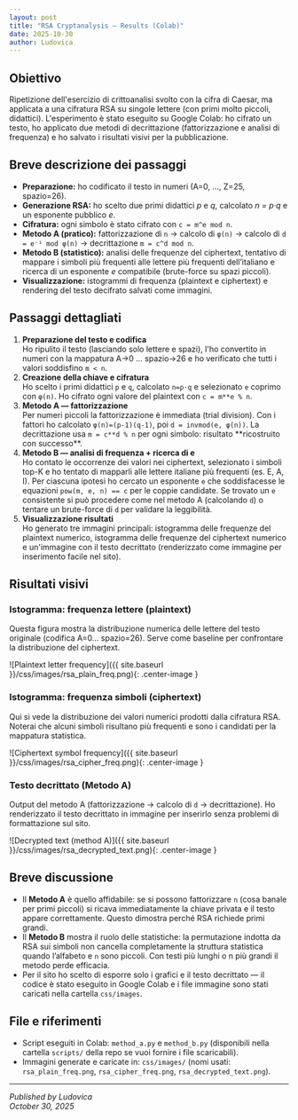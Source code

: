 ```yaml
---
layout: post
title: "RSA Cryptanalysis — Results (Colab)"
date: 2025-10-30
author: Ludovica
---
```


<h2>Obiettivo</h2>

Ripetizione dell'esercizio di crittoanalisi svolto con la cifra di Caesar, ma applicata a una cifratura RSA su singole lettere (con primi molto piccoli, didattici). L'esperimento è stato eseguito su Google Colab: ho cifrato un testo, ho applicato due metodi di decrittazione (fattorizzazione e analisi di frequenza) e ho salvato i risultati visivi per la pubblicazione.

<h2>Breve descrizione dei passaggi</h2>

<ul>
  <li><strong>Preparazione:</strong> ho codificato il testo in numeri (A=0, …, Z=25, spazio=26).</li>
  <li><strong>Generazione RSA:</strong> ho scelto due primi didattici <em>p</em> e <em>q</em>, calcolato <em>n = p·q</em> e un esponente pubblico <em>e</em>.</li>
  <li><strong>Cifratura:</strong> ogni simbolo è stato cifrato con <code>c = m^e mod n</code>.</li>
  <li><strong>Metodo A (pratico):</strong> fattorizzazione di <code>n</code> → calcolo di <code>φ(n)</code> → calcolo di <code>d = e⁻¹ mod φ(n)</code> → decrittazione <code>m = c^d mod n</code>.</li>
  <li><strong>Metodo B (statistico):</strong> analisi delle frequenze del ciphertext, tentativo di mappare i simboli più frequenti alle lettere più frequenti dell’italiano e ricerca di un esponente <em>e</em> compatibile (brute-force su spazi piccoli).</li>
  <li><strong>Visualizzazione:</strong> istogrammi di frequenza (plaintext e ciphertext) e rendering del testo decifrato salvati come immagini.</li>
</ul>

<h2>Passaggi dettagliati</h2>

<ol>
  <li>
    <strong>Preparazione del testo e codifica</strong><br>
    Ho ripulito il testo (lasciando solo lettere e spazi), l'ho convertito in numeri con la mappatura A→0 … spazio→26 e ho verificato che tutti i valori soddisfino <code>m &lt; n</code>.
  </li>

  <li>
    <strong>Creazione della chiave e cifratura</strong><br>
    Ho scelto i primi didattici <code>p</code> e <code>q</code>, calcolato <code>n=p·q</code> e selezionato <code>e</code> coprimo con <code>φ(n)</code>. Ho cifrato ogni valore del plaintext con <code>c = m**e % n</code>.
  </li>

  <li>
    <strong>Metodo A — fattorizzazione</strong><br>
    Per numeri piccoli la fattorizzazione è immediata (trial division). Con i fattori ho calcolato <code>φ(n)=(p-1)(q-1)</code>, poi <code>d = invmod(e, φ(n))</code>. La decrittazione usa <code>m = c**d % n</code> per ogni simbolo: risultato **ricostruito con successo**.
  </li>

  <li>
    <strong>Metodo B — analisi di frequenza + ricerca di e</strong><br>
    Ho contato le occorrenze dei valori nei ciphertext, selezionato i simboli top-K e ho tentato di mapparli alle lettere italiane più frequenti (es. E, A, I). Per ciascuna ipotesi ho cercato un esponente <code>e</code> che soddisfacesse le equazioni <code>pow(m, e, n) == c</code> per le coppie candidate. Se trovato un <code>e</code> consistente si può procedere come nel metodo A (calcolando <code>d</code>) o tentare un brute-force di <code>d</code> per validare la leggibilità.
  </li>

  <li>
    <strong>Visualizzazione risultati</strong><br>
    Ho generato tre immagini principali: istogramma delle frequenze del plaintext numerico, istogramma delle frequenze del ciphertext numerico e un'immagine con il testo decrittato (renderizzato come immagine per inserimento facile nel sito).
  </li>
</ol>

<h2>Risultati visivi</h2>

<h3>Istogramma: frequenza lettere (plaintext)</h3>
Questa figura mostra la distribuzione numerica delle lettere del testo originale (codifica A=0... spazio=26). Serve come baseline per confrontare la distribuzione del ciphertext.  

![Plaintext letter frequency]({{ site.baseurl }}/css/images/rsa_plain_freq.png){: .center-image }

<h3>Istogramma: frequenza simboli (ciphertext)</h3>
Qui si vede la distribuzione dei valori numerici prodotti dalla cifratura RSA. Noterai che alcuni simboli risultano più frequenti e sono i candidati per la mappatura statistica.  

![Ciphertext symbol frequency]({{ site.baseurl }}/css/images/rsa_cipher_freq.png){: .center-image }

<h3>Testo decrittato (Metodo A)</h3>
Output del metodo A (fattorizzazione → calcolo di <code>d</code> → decrittazione). Ho renderizzato il testo decrittato in immagine per inserirlo senza problemi di formattazione sul sito.  

![Decrypted text (method A)]({{ site.baseurl }}/css/images/rsa_decrypted_text.png){: .center-image }

<h2>Breve discussione</h2>

<ul>
  <li>Il <strong>Metodo A</strong> è quello affidabile: se si possono fattorizzare <code>n</code> (cosa banale per primi piccoli) si ricava immediatamente la chiave privata e il testo appare correttamente. Questo dimostra perché RSA richiede primi grandi.</li>
  <li>Il <strong>Metodo B</strong> mostra il ruolo delle statistiche: la permutazione indotta da RSA sui simboli non cancella completamente la struttura statistica quando l’alfabeto e <code>n</code> sono piccoli. Con testi più lunghi o n più grandi il metodo perde efficacia.</li>
  <li>Per il sito ho scelto di esporre solo i grafici e il testo decrittato — il codice è stato eseguito in Google Colab e i file immagine sono stati caricati nella cartella <code>css/images</code>.</li>
</ul>

<h2>File e riferimenti</h2>

<ul>
  <li>Script eseguiti in Colab: <code>method_a.py</code> e <code>method_b.py</code> (disponibili nella cartella <code>scripts/</code> della repo se vuoi fornire i file scaricabili).</li>
  <li>Immagini generate e caricate in: <code>css/images/</code> (nomi usati: <code>rsa_plain_freq.png</code>, <code>rsa_cipher_freq.png</code>, <code>rsa_decrypted_text.png</code>).</li>
</ul>

---

*Published by Ludovica*  
*October 30, 2025*
